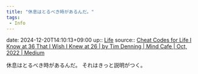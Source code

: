 ```yaml
---
title: "休息はとるべき時があるんだ。"
tags:
 - Info
---
```


date: 2024-12-20T14:10:13+09:00
up:: [Life](../Bar/Novel/Chaos/Life.md)
source:: [Cheat Codes for Life I Know at 36 That I Wish I Knew at 26 | by Tim Denning | Mind Cafe | Oct, 2022 | Medium](https://medium.com/mind-cafe/cheat-codes-for-life-i-know-at-36-that-i-wish-i-knew-at-26-294f6e865db5)

休息はとるべき時があるんだ。
それはきっと説明がつく。